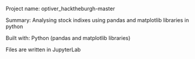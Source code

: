 Project name: optiver_hacktheburgh-master

Summary: 
Analysing stock indixes using pandas and matplotlib libraries in python

Built with: Python (pandas and matplotlib libraries)

Files are written in JupyterLab

